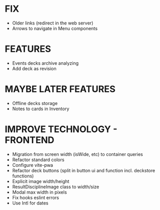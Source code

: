 # FIX
- Older links (redirect in the web server)
- Arrows to navigate in Menu components

# FEATURES
- Events decks archive analyzing
- Add deck as revision

# MAYBE LATER FEATURES
- Offline decks storage
- Notes to cards in Inventory

# IMPROVE TECHNOLOGY - FRONTEND
- Migration from screen width (isWide, etc) to container queries
- Refactor standard colors
- Configure vite-pwa
- Refactor deck buttons (split in button ui and function incl. deckstore functions)
- Explicit image width/height
- ResultDisciplineImage class to width/size
- Modal max width in pixels
- Fix hooks eslint errors
- Use Intl for dates
